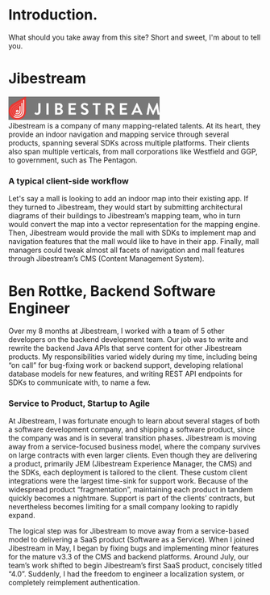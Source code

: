 # Introduction.
What should you take away from this site? Short and sweet, I'm about to tell you.

# Jibestream
![Jibestream Logo][jslogo]  
Jibestream is a company of many mapping-related talents. At its heart, they provide an indoor navigation and mapping service through several products, spanning several SDKs across multiple platforms. Their clients also span multiple verticals, from mall corporations like Westfield and GGP, to government, such as The Pentagon.

### A typical client-side workflow
Let's say a mall is looking to add an indoor map into their existing app. If they turned to Jibestream, they would start by submitting architectural diagrams of their buildings to Jibestream’s mapping team, who in turn would convert the map into a vector representation for the mapping engine. Then, Jibestream would provide the mall with SDKs to implement map and navigation features that the mall would like to have in their app. Finally, mall managers could tweak almost all facets of navigation and mall features through Jibestream’s CMS (Content Management System).

# Ben Rottke, Backend Software Engineer
Over my 8 months at Jibestream, I worked with a team of 5 other developers on the backend development team. Our job was to write and rewrite the backend Java APIs that serve content for other Jibestream products. My responsibilities varied widely during my time, including being “on call” for bug-fixing work or backend support, developing relational database models for new features, and writing REST API endpoints for SDKs to communicate with, to name a few.

### Service to Product, Startup to Agile
At Jibestream, I was fortunate enough to learn about several stages of both a software development company, and shipping a software product, since the company was and is in several transition phases. Jibestream is moving away from a service-focused business model, where the company survives on large contracts with even larger clients. Even though they are delivering a product, primarily JEM (Jibestream Experience Manager, the CMS) and the SDKs, each deployment is tailored to the client. These custom client integrations were the largest time-sink for support work. Because of the widespread product “fragmentation”, maintaining each product in tandem quickly becomes a nightmare. Support is part of the clients’ contracts, but nevertheless becomes limiting for a small company looking to rapidly expand.

The logical step was for Jibestream to move away from a service-based model to delivering a SaaS product (Software as a Service). When I joined Jibestream in May, I began by fixing bugs and implementing minor features for the mature v3.3 of the CMS and backend platforms. Around July, our team’s work shifted to begin Jibestream’s first SaaS product, concisely titled “4.0”. Suddenly, I had the freedom to engineer a localization system, or completely reimplement authentication.


[jslogo]: js-logo.png "Jibestream Logo"
